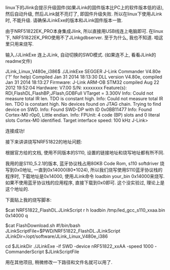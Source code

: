 linux下的Jlink会提示升级固件(如果JLink的固件版本比PC上的软件版本低的话),  然后自动升级, 然后JLink就不亮灯了, 即固件升级失败. 所以在linux下使用JLink时, 不能升级. 请确保JLinkExe的版本和JLink固件版本一致. 

由于NRF51822EK_PRO本身集成Jlink, 所以直接用USB线连上电脑即可.  在linux下, NRF51822EK_PRO使用不了JLinkgdbserver. 至于为什么, 我也不知道. 咱这里只用来烧写.

输入./JLinkExe 连上JLink, 自动切换的SWD模式.  (如果连不上, 看看JLink的readme文件)

JLink_Linux_V480e_i386$ ./JLinkExe 
SEGGER J-Link Commander V4.80e ('?' for help)
Compiled Jan 31 2014 18:13:30
DLL version V4.80e, compiled Jan 31 2014 18:13:27
Firmware: J-Link ARM-OB STM32 compiled Aug 22 2012 19:52:04
Hardware: V7.00
S/N: xxxxxxxx 
Feature(s): RDI,FlashDL,FlashBP,JFlash,GDBFull 
VTarget = 3.300V
Info: Could not measure total IR len. TDO is constant high.
Info: Could not measure total IR len. TDO is constant high.
No devices found on JTAG chain. Trying to find device on SWD.
Info: Found SWD-DP with ID 0x0BB11477
Info: Found Cortex-M0 r0p0, Little endian.
Info: FPUnit: 4 code (BP) slots and 0 literal slots
Cortex-M0 identified.
Target interface speed: 100 kHz
J-Link>

连接成功!

接下来讲讲烧写NRF51822的地址问题:

根据官方给的文档, 使用不同版本的S110, 设置的链接地址和烧写地址都有所不同.

我用的是S110_5.2.1的版本, 蓝牙协议栈占用80KB Code Rom, s110 softdriver 烧写到0x0地址, 一直到0x14000(80*1024), 所以我们烧写使用S110蓝牙协议栈的程序时, 下载地址是0x14000, 使用JLink命令 loadbin your_bin 0x14000来烧写.如果不使用蓝牙协议栈的应用程序, 直接下载到0x0即可. 这个没实验过, 理论上是这个地址的.

下面贴上我的烧写脚本:

$cat NRF51822_FlashDL.JLinkScript 
r
h
loadbin /tmp/led_gcc_s110_xxaa.bin 0x14000
q

$cat FlashDownload.sh 
#!/bin/bash
JLinkScriptFile=$PWD/NRF51822_FlashDL.JLinkScript
JLinkDir=/opt/software/JLink_Linux_V480e_i386

cd $JLinkDir
./JLinkExe -if SWD -device nRF51822_xxAA -speed 1000 -CommanderScript $JLinkScriptFile

用在其他项目, 稍微修改一下路径和文件名就可以用了.


